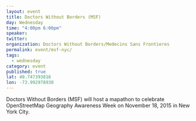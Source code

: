 ```yaml
---
layout: event
title: Doctors Without Borders (MSF)
day: Wednesday
time: "4:00pm 6:00pm"
speaker: 
twitter: 
organization: Doctors Without Borders/Medecins Sans Frontieres 
permalink: event/msf-nyc/
tags: 
  - wednesday
category: event
published: true
lat: 40.747393816
lon: -73.992978930
---
```


Doctors Without Borders (MSF) will host a mapathon to celebrate OpenStreetMap Geography Awareness Week on November 18, 2015 in New York City.
